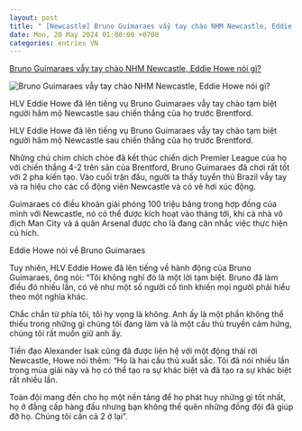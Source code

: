 ```yaml
---
layout: post
title: " [Newcastle] Bruno Guimaraes vẫy tay chào NHM Newcastle, Eddie Howe nói gì?"
date: Mon, 20 May 2024 01:00:00 +0700
categories: entries VN
---
```

[Bruno Guimaraes vẫy tay chào NHM Newcastle, Eddie Howe nói gì?](https://bongda24h.vn/bong-da-anh/eddie-howe-noi-ve-bruno-guimaraes-172-388227.html)

![Bruno Guimaraes vẫy tay chào NHM Newcastle, Eddie Howe nói gì?](https://static.bongda24h.vn/medias/standard/2024/05/20/9-2005043108.png)

HLV Eddie Howe đã lên tiếng vụ Bruno Guimaraes vẫy tay chào tạm biệt người hâm mộ Newcastle sau chiến thắng của họ trước Brentford.

HLV Eddie Howe đã lên tiếng vụ Bruno Guimaraes vẫy tay chào tạm biệt người hâm mộ Newcastle sau chiến thắng của họ trước Brentford.

Những chú chim chích chòe đã kết thúc chiến dịch Premier League của họ với chiến thắng 4-2 trên sân của Brentford, Bruno Guimaraes đã chơi rất tốt với 2 pha kiến tạo. Vào cuối trận đấu, người ta thấy tuyển thủ Brazil vẫy tay và ra hiệu cho các cổ động viên Newcastle và có vẻ hơi xúc động.

Guimaraes có điều khoản giải phóng 100 triệu bảng trong hợp đồng của mình với Newcastle, nó có thể được kích hoạt vào tháng tới, khi cả nhà vô địch Man City và á quân Arsenal được cho là đang cân nhắc việc thực hiện cú hích.

Eddie Howe nói về Bruno Guimaraes

Tuy nhiên, HLV Eddie Howe đã lên tiếng về hành động của Bruno Guimaraes, ông nói: “Tôi không nghĩ đó là một lời tạm biệt. Bruno đã làm điều đó nhiều lần, có vẻ như một số người cố tình khiến mọi người phải hiểu theo một nghĩa khác.

Chắc chắn từ phía tôi, tôi hy vọng là không. Anh ấy là một phần không thể thiếu trong những gì chúng tôi đang làm và là một cầu thủ truyền cảm hứng, chúng tôi rất muốn giữ anh ấy.

Tiền đạo Alexander Isak cũng đã được liên hệ với một động thái rời Newcastle, Howe nói thêm: “Họ là hai cầu thủ xuất sắc. Tôi đã nói nhiều lần trong mùa giải này và họ có thể tạo ra sự khác biệt và đã tạo ra sự khác biệt rất nhiều lần.

Toàn đội mang đến cho họ một nền tảng để họ phát huy những gì tốt nhất, họ ở đẳng cấp hàng đầu nhưng bạn không thể quên những đồng đội đã giúp đỡ họ. Chúng tôi cần cả 2 ở lại”.

